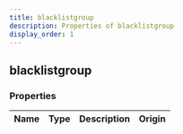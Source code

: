 ```yaml
---
title: blacklistgroup
description: Properties of blacklistgroup
display_order: 1
---
```


## blacklistgroup

### Properties

| Name | Type | Description | Origin |
|------|------|-------------|--------|

